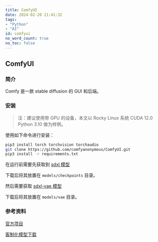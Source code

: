 ```yaml
---
title: ComfyUI
date: 2024-02-20 21:41:32
tags: 
- "Python"
- "AI"
id: comfyui
no_word_count: true
no_toc: false
---
```


## ComfyUI

### 简介

Comfy 是一款 stable diffusion 的 GUI 和后端。

### 安装

> 注：建议使用带 GPU 的设备，本文以 Rocky Linux 系统 CUDA 12.0 Python 3.10 做为样例。

使用如下命令进行安装：

```bash
pip3 install torch torchvision torchaudio
git clone https://github.com/comfyanonymous/ComfyUI.git
pip3 install -r requirements.txt
```

在运行前需要先获取到 [sdxl 模型](https://huggingface.co/stabilityai/sdxl-turbo/tree/main)

下载后将其放置在 `models/checkpoints` 目录。

然后需要获取 [sdxl-vae 模型](https://huggingface.co/stabilityai/sdxl-vae/tree/main)

下载后将其放置在 `models/vae` 目录。

### 参考资料

[官方项目](https://github.com/comfyanonymous/ComfyUI)

[客制化模型下载](https://civitai.com/models)
